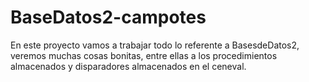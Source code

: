 BaseDatos2-campotes
===================

En este proyecto vamos a trabajar todo lo referente a BasesdeDatos2, veremos muchas cosas bonitas, entre ellas a los procedimientos almacenados y disparadores almacenados en el ceneval.
